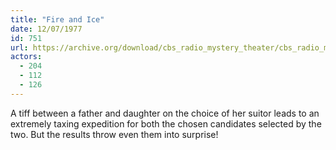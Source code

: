 ```yaml
---
title: "Fire and Ice"
date: 12/07/1977
id: 751
url: https://archive.org/download/cbs_radio_mystery_theater/cbs_radio_mystery_theater-0751-0800.zip/cbs_radio_mystery_theater-0751-0800%2Fcbsrmt_0751_fire_and_ice.mp3
actors:
  - 204
  - 112
  - 126
---
```

A tiff between a father and daughter on the choice of her suitor leads to an extremely taxing expedition for both the chosen candidates selected by the two. But the results throw even them into surprise!